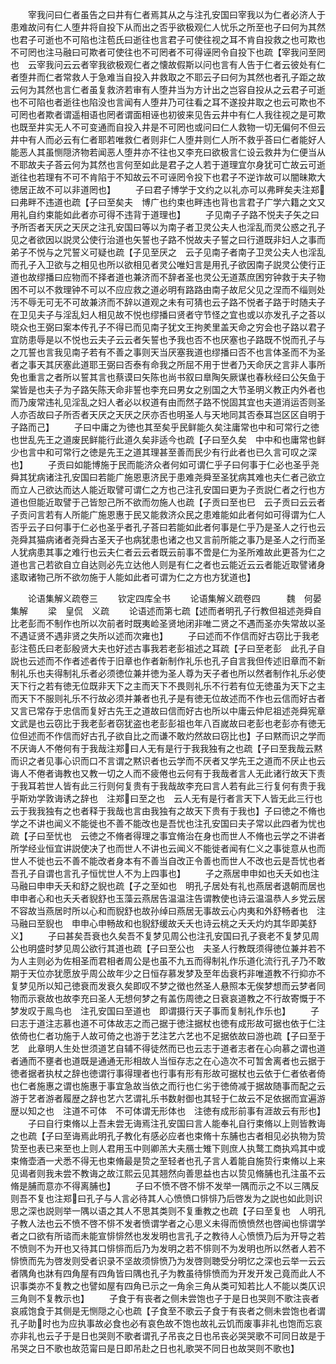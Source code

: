 <!-- { "loadSidebar": true } -->
　　宰我问曰仁者虽告之曰井有仁者焉其从之与注孔安国曰宰我以为仁者必济人于患难故问有仁人堕井将自投下从而出之否乎欲极观仁人忧乐之所至也子曰何为其然也君子可逝也不可陷也注苞氏曰逝往也言君子可使往视之耳不肯自投救之也可欺也不可罔也注马融曰可欺者可使往也不可罔者不可得诬罔令自投下也疏【宰我问至罔也　云宰我问云云者宰我欲极观仁者之懐故假斯以问也言有人告于仁者云彼处有仁者堕井而仁者常救人于急难当自投入井救取之不耶云子曰何为其然也者孔子距之故云何为其然也言仁者虽复救济若审有人堕井当为方计出之岂容自投从之云君子可逝也不可陷也者逝往也陷没也言闻有人堕井乃可往看之耳不遂投井取之也云可欺也不可罔也者欺者谓遥相语也罔者谓面相诬也初彼来见告云井中有仁人我往视之是可欺也既至井实无人不可变通而自投入井是不可罔也或问曰仁人救物一切无偏何不但云井中有人而必云有仁者耶若唯救仁者则非仁人堕井则仁人所不救乎荅曰仁者能好人能恶人其虽恻隠济物若闻恶人堕井亦不往也又李充曰欲极言仁设云救井为仁便当从不耶故夫子荅云何为其然也言何至如此是君子之人若于道理宜尔身犹可亡故云可逝逝往也若理有不可不肯陷于不知故云不可诬罔令投下也君子不逆诈故可以闇昧欺大徳居正故不可以非道罔也】
　　子曰君子博学于文约之以礼亦可以弗畔矣夫注郑曰弗畔不违道也疏【子曰至矣夫　博广也约束也畔违也背也言君子广学六籍之文又用礼自约束能如此者亦可得不违背于道理也】
　　子见南子子路不悦夫子矢之曰予所否者天厌之天厌之注孔安国曰等以为南子者卫灵公夫人也淫乱而灵公惑之孔子见之者欲因以説灵公使行治道也矢誓也子路不悦故夫子誓之曰行道既非妇人之事而弟子不悦与之咒誓义可疑也疏【子见至厌之　云子见南子者南子卫灵公夫人也淫乱而孔子入卫欲与之相见也所以欲相见者灵公唯妇言是用孔子欲因南子説灵公使行正道也故缪播曰应物而不择者道也兼济而不辞者圣也灵公无道蒸庶困穷钟救于夫子物困不可以不救理钟不可以不应应救之道必明有路路由南子故尼父见之涅而不缁则处汚不辱无可无不可故兼济而不辞以道观之未有可猜也云子路不悦者子路于时随夫子在卫见夫子与淫乱妇人相见故不悦也缪播曰贤者守节怪之宜也或以亦发孔子之荅以晓众也王弼曰案本传孔子不得已而见南子犹文王拘羑里盖天命之穷会也子路以君子宜防患辱是以不悦也云夫子云云者矢誓也予我也否不也厌塞也子路既不悦而孔子与之兀誓也言我见南子若有不善之事则天当厌塞我道也缪播曰否不也言体圣而不为圣者之事天其厌塞此道耶王弼曰否泰有命我之所屈不用于世者乃天命厌之言非人事所免也重言之者所以誓其言也蔡谟曰矢陈也尚书叙曰臯陶矢厥谋也春秋经曰公矢鱼于棠皆是也夫子为子路矢陈天命非誓也李充曰男女之别国之大节圣明义教正内外者也而乃废常违礼见淫乱之妇人者必以权道有由而然子路不悦固其宜也夫道消运否则圣人亦否故曰子所否者天厌之天厌之厌亦否也明圣人与天地同其否泰耳岂区区自明于子路而己】
　　子曰中庸之为徳也其至矣乎民鲜能久矣注庸常也中和可常行之徳也世乱先王之道废民鲜能行此道久矣非适今也疏【子曰至久矣　中中和也庸常也鲜少也言中和可常行之徳是先王之道其理甚至善而民少有行此者也已久言可叹之深也】
　　子贡曰如能博施于民而能济众者何如可谓仁乎子曰何事于仁必也圣乎尧舜其犹病诸注孔安国曰若能广施恩恵济民于患难尧舜至圣犹病其难也夫仁者己欲立而立人己欲达而达人能近取譬可谓仁之方也己注孔安国曰更为子贡説仁者之行也方道也但能近取譬于己皆恕己所不欲而勿施人也疏【子贡曰至也巳　云子贡曰云云者子贡问言若有人所能广施恩惠于民又能救济众民之患难能如此者何如可得谓为仁人否乎云子曰何事于仁必也圣乎者孔子荅曰若能如此者何事是仁乎乃是圣人之行也云尧舜其猫病诸者尧舜古圣天子也病犹患也诸之也又言前所能之事乃是圣人之行而圣人犹病患其事之难行也云夫仁者云云者既云前事不啻是仁为圣所难故此更荅为仁之道也言己若欲自立自达则必先立达他人则是有仁之者也云能近云云者能近取譬诸身逺取诸物己所不欲勿施于人能如此者可谓为仁之方也方犹道也】

　　论语集解义疏卷三
　　钦定四库全书
　　论语集解义疏卷四　　　魏　何晏　集解
　　梁　皇侃　义疏
　　论语述而第七疏【述而者明孔子行教但祖述尧舜自比老彭而不制作也所以次前者时既夷崄圣贤地闭非唯二贤之不遇而圣亦失常故以圣不遇证贤不遇非贤之失所以述而次雍也】
　　子曰述而不作信而好古窃比于我老彭注苞氏曰老彭殷贤大夫也好述古事我若老彭祖述之耳疏【子曰至老彭　此孔子自説也云述而不作者述者传于旧章也作者新制作礼乐也孔子自言我但传述旧章而不新制礼乐也夫得制礼乐者必须徳位兼并徳为圣人尊为天子者也所以然者制作礼乐必使天下行之若有徳无位既非天下之主而天下不畏则礼乐不行若有位无徳虽为天下之主而天下不服则礼乐不行故必须并兼者也孔子是有徳无位故述而不作也云信而好古者又言已常存于忠信而复好古先王之道故曰信而好古也所以中庸云仲尼祖述尧舜宪章文武是也云窃比于我老彭者窃犹盗也老彭彭祖也年八百嵗故曰老彭也老彭亦有徳无位但述而不作信而好古孔子欲自比之而谦不敢灼然故曰窃比也】子曰黙而识之学而不厌诲人不倦何有于我哉注郑曰人无有是行于我我独有之也疏【子曰至我哉云黙而识之者见事心识而口不言谓之黙识者也云学而不厌者又学先王之道而不厌止也云诲人不倦者诲教也又教一切之人而不疲倦也云何有于我哉者言人无此诸行故天下责于我耳若世人皆有此三行则何复贵有于我哉故李充曰言人若有此三行复何有贵于我乎斯劝学敦诲诱之辞也　注郑曰至之也　云人无有是行者言天下人皆无此三行也云于我我独有之也者释于我哉也言由我独有之故天下贵有于我也】子曰徳之不脩也学之不讲也闻义不能徙也不善不能改也是吾忧也注孔安国曰夫子常以此四者为忧也疏【子曰至忧也　云徳之不脩者得理之事宜脩治在身也而世人不脩也云学之不讲者所学经业恒宜讲説使决了也而世人不讲也云闻义不能徙者闻有仁义之事徙意从也而世人不徙也云不善不能改者身本有不善当自改正令善也而世人不改也云是吾忧也者吾孔子自谓也言孔子恒忧世人不为上四事也】
　　子之燕居申申如也夭夭如也注马融曰申申夭夭和舒之貎也疏【子之至如也　明孔子居处有礼也燕居者退朝而居也申申者心和也夭夭者貎舒也玉藻云燕居告温温注告谓教使也诗云温温恭人乡党云居不容故当燕居时所以心和而貎舒也故孙绰曰燕居无事故云心内夷和外舒畅者也　注马融曰至貎也　申申心申畅故和也貎舒缓故夭夭也诗云桃之夭夭灼灼其华即美舒义】
　　子曰甚矣吾衰也久矣吾不复梦见周公也注孔安国曰孔子衰老不复梦见周公也明盛时梦见周公欲行其道也疏【子曰至公也　夫圣人行教既须得徳位兼并若不为人主则必为佐相圣而君相者周公是也虽不九五而得制礼作乐道化流行孔子乃不敢期于天位亦犹愿放乎周公故年少之日恒存慕发梦及至年齿衰朽非唯道教不行抑亦不复梦见所以知己徳衰而发衰久矣即叹不梦之徴也然圣人悬照本无俟梦想而云梦者同物而示衰故也故李充曰圣人无想何梦之有盖伤周徳之日衰哀道教之不行故寄慨于不梦发叹于鳯鸟也　注孔安国曰至道也　即谓摄行天子事而复制礼作乐也】
　　子曰志于道注志慕也道不可体故志之而己据于徳注据杖也徳有成形故可据也依于仁注依倚也仁者功施于人故可倚之也游于艺注艺六艺也不足据依故曰游也疏【子曰至于艺　此章明人生处世须道艺自辅不得徒然而已也云志于道者志者在心向慕之谓也道者通而不壅者也道既是通通无形相故人当恒存志之在心造次不可暂舍离者也云据于徳者据者执杖之辞也徳谓行事得理者也行事有形有形故可据杖也云依于仁者依者倚也仁者施惠之谓也施惠于事宜急故当依之而行也仁劣于徳倚减于据故随事而配之云游于艺者游者履歴之辞也艺六艺谓礼乐书数射御也其轻于仁故云不足依据而宜遍游歴以知之也　注道不可体　不可体谓无形体也　注徳有成形前事有涯故云有形也】
　　子曰自行束脩以上吾未尝无诲焉注孔安国曰言人能奉礼自行束脩以上则皆教诲之也疏【子曰至诲焉此明孔子教化有感必应者也束脩十东脯也古者相见必执物为贽贽至也表已来至也上则人君用玉中则卿羔大夫鴈士雉下则庶人执鹜工商执鸡其中或束脩壶酒一犬悉不得无也束脩最是贽之至轻者也孔子言人着能自施贽行束脩以上来见谒者则我未尝不教诲之故江熙云见其翘然向善思益也古以贽见脩脯也孔注虽不云脩是脯而意亦不得离脯也】
　　子曰不愤不啓不悱不发举一隅而示之不以三隅反则吾不复也注郑曰孔子与人言必待其人心愤愤口悱悱乃后啓发为之説也如此则识思之深也説则举一隅以语之其人不思其类则不复重教之也疏【子曰至复也　人明孔子教人法也云不愤不啓不悱不发者愤谓学者之心思义未得而愤愤然也啓闻也悱谓学者之口欲有所谘而未能宣悱悱然也发发明也言孔子之教待人心愤愤乃后为开导之若不愤则不为开也又待其口悱悱而后乃为发明之若不悱则不为发明也所以然者人若不悱愤而先为啓发则受者识录不坚故须悱愤乃为发啓则聴受分明忆之深也云举一云云者隅角也牀有四角屋有四角皆曰隅也孔子为教虽待悱愤而为开发开发己竟而此人不识事类亦不复教之也譬如屋有四角已示之一角余三角从类可知若比人不能以类仄识三角则不复教示也】
　　子食于有丧者之侧未尝饱也子于是日也哭则不歌注丧者哀戚饱食于其侧是无恻隠之心也疏【子食至不歌云子食于有丧者之侧未尝饱也者谓孔子助时也为应执事故必食也必有哀色故不饱也故礼云饥而废事非礼也饱而忘哀亦非礼也云子于是日也哭则不歌者谓孔子吊丧之日也吊丧必哭哭歌不可同日故是于吊哭之日不歌也故范甯曰是日即吊赴之日也礼歌哭不同日也故哭则不歌也】
